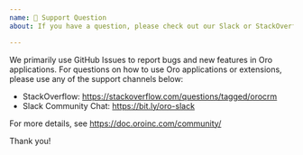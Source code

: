 ```yaml
---
name: 🤗 Support Question
about: If you have a question, please check out our Slack or StackOverflow

---
```


We primarily use GitHub Issues to report bugs and new features in Oro applications. 
For questions on how to use Oro applications or extensions, please use any of the support 
channels below:
- StackOverflow: https://stackoverflow.com/questions/tagged/orocrm
- Slack Community Chat: https://bit.ly/oro-slack

For more details, see https://doc.oroinc.com/community/

Thank you!

